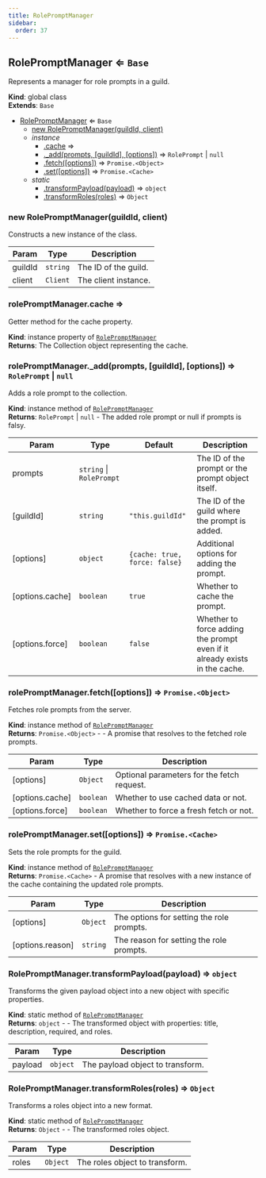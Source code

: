 ```yaml
---
title: RolePromptManager
sidebar:
  order: 37
---
```




## RolePromptManager ⇐ <code>Base</code>
Represents a manager for role prompts in a guild.

**Kind**: global class  
**Extends**: <code>Base</code>  

* [RolePromptManager](#RolePromptManager) ⇐ <code>Base</code>
    * [new RolePromptManager(guildId, client)](#new_RolePromptManager_new)
    * _instance_
        * [.cache](#RolePromptManager+cache) ⇒
        * [._add(prompts, [guildId], [options])](#RolePromptManager+_add) ⇒ <code>RolePrompt</code> \| <code>null</code>
        * [.fetch([options])](#RolePromptManager+fetch) ⇒ <code>Promise.&lt;Object&gt;</code>
        * [.set([options])](#RolePromptManager+set) ⇒ <code>Promise.&lt;Cache&gt;</code>
    * _static_
        * [.transformPayload(payload)](#RolePromptManager.transformPayload) ⇒ <code>object</code>
        * [.transformRoles(roles)](#RolePromptManager.transformRoles) ⇒ <code>Object</code>

<a name="new_RolePromptManager_new"></a>

### new RolePromptManager(guildId, client)
Constructs a new instance of the class.


| Param | Type | Description |
| --- | --- | --- |
| guildId | <code>string</code> | The ID of the guild. |
| client | <code>Client</code> | The client instance. |

<a name="RolePromptManager+cache"></a>

### rolePromptManager.cache ⇒
Getter method for the cache property.

**Kind**: instance property of [<code>RolePromptManager</code>](#RolePromptManager)  
**Returns**: The Collection object representing the cache.  
<a name="RolePromptManager+_add"></a>

### rolePromptManager.\_add(prompts, [guildId], [options]) ⇒ <code>RolePrompt</code> \| <code>null</code>
Adds a role prompt to the collection.

**Kind**: instance method of [<code>RolePromptManager</code>](#RolePromptManager)  
**Returns**: <code>RolePrompt</code> \| <code>null</code> - The added role prompt or null if prompts is falsy.  

| Param | Type | Default | Description |
| --- | --- | --- | --- |
| prompts | <code>string</code> \| <code>RolePrompt</code> |  | The ID of the prompt or the prompt object itself. |
| [guildId] | <code>string</code> | <code>&quot;this.guildId&quot;</code> | The ID of the guild where the prompt is added. |
| [options] | <code>object</code> | <code>{cache: true, force: false}</code> | Additional options for adding the prompt. |
| [options.cache] | <code>boolean</code> | <code>true</code> | Whether to cache the prompt. |
| [options.force] | <code>boolean</code> | <code>false</code> | Whether to force adding the prompt even if it already exists in the cache. |

<a name="RolePromptManager+fetch"></a>

### rolePromptManager.fetch([options]) ⇒ <code>Promise.&lt;Object&gt;</code>
Fetches role prompts from the server.

**Kind**: instance method of [<code>RolePromptManager</code>](#RolePromptManager)  
**Returns**: <code>Promise.&lt;Object&gt;</code> - - A promise that resolves to the fetched role prompts.  

| Param | Type | Description |
| --- | --- | --- |
| [options] | <code>Object</code> | Optional parameters for the fetch request. |
| [options.cache] | <code>boolean</code> | Whether to use cached data or not. |
| [options.force] | <code>boolean</code> | Whether to force a fresh fetch or not. |

<a name="RolePromptManager+set"></a>

### rolePromptManager.set([options]) ⇒ <code>Promise.&lt;Cache&gt;</code>
Sets the role prompts for the guild.

**Kind**: instance method of [<code>RolePromptManager</code>](#RolePromptManager)  
**Returns**: <code>Promise.&lt;Cache&gt;</code> - A promise that resolves with a new instance of the cachecontaining the updated role prompts.  

| Param | Type | Description |
| --- | --- | --- |
| [options] | <code>Object</code> | The options for setting the role prompts. |
| [options.reason] | <code>string</code> | The reason for setting the role prompts. |

<a name="RolePromptManager.transformPayload"></a>

### RolePromptManager.transformPayload(payload) ⇒ <code>object</code>
Transforms the given payload object into a new object with specific properties.

**Kind**: static method of [<code>RolePromptManager</code>](#RolePromptManager)  
**Returns**: <code>object</code> - - The transformed object with properties: title, description, required, and roles.  

| Param | Type | Description |
| --- | --- | --- |
| payload | <code>object</code> | The payload object to transform. |

<a name="RolePromptManager.transformRoles"></a>

### RolePromptManager.transformRoles(roles) ⇒ <code>Object</code>
Transforms a roles object into a new format.

**Kind**: static method of [<code>RolePromptManager</code>](#RolePromptManager)  
**Returns**: <code>Object</code> - - The transformed roles object.  

| Param | Type | Description |
| --- | --- | --- |
| roles | <code>Object</code> | The roles object to transform. |

